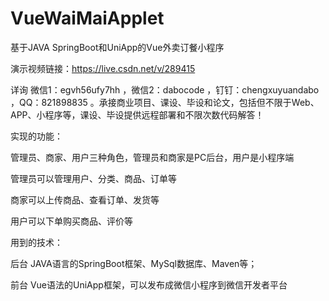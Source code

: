 # VueWaiMaiApplet
基于JAVA SpringBoot和UniApp的Vue外卖订餐小程序

演示视频链接：https://live.csdn.net/v/289415

详询 微信1：egvh56ufy7hh ，微信2：dabocode ，钉钉：chengxuyuandabo ，QQ：821898835 。承接商业项目、课设、毕设和论文，包括但不限于Web、APP、小程序等，课设、毕设提供远程部署和不限次数代码解答！

实现的功能：

管理员、商家、用户三种角色，管理员和商家是PC后台，用户是小程序端

管理员可以管理用户、分类、商品、订单等

商家可以上传商品、查看订单、发货等

用户可以下单购买商品、评价等

用到的技术：

后台 JAVA语言的SpringBoot框架、MySql数据库、Maven等；

前台 Vue语法的UniApp框架，可以发布成微信小程序到微信开发者平台
